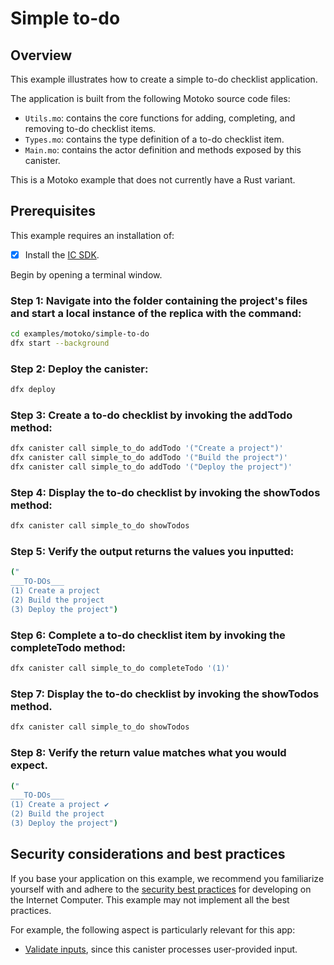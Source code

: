 # Simple to-do

## Overview
This example illustrates how to create a simple to-do checklist application. 

The application is built from the following Motoko source code files:

- `Utils.mo`: contains the core functions for adding, completing, and removing to-do checklist items.
- `Types.mo`: contains the type definition of a to-do checklist item.
- `Main.mo`: contains the actor definition and methods exposed by this canister.

This is a Motoko example that does not currently have a Rust variant. 

## Prerequisites
This example requires an installation of:

- [x] Install the [IC SDK](https://internetcomputer.org/docs/current/developer-docs/setup/install/index.mdx).

Begin by opening a terminal window.

### Step 1: Navigate into the folder containing the project's files and start a local instance of the replica with the command:

```bash
cd examples/motoko/simple-to-do
dfx start --background
```

### Step 2: Deploy the canister:

```bash
dfx deploy
```

### Step 3: Create a to-do checklist by invoking the addTodo method:

```bash
dfx canister call simple_to_do addTodo '("Create a project")'
dfx canister call simple_to_do addTodo '("Build the project")'
dfx canister call simple_to_do addTodo '("Deploy the project")'
```

### Step 4: Display the to-do checklist by invoking the showTodos method:

```bash
dfx canister call simple_to_do showTodos
```

### Step 5: Verify the output returns the values you inputted:

```bash
("
___TO-DOs___
(1) Create a project
(2) Build the project
(3) Deploy the project")
```

### Step 6: Complete a to-do checklist item by invoking the completeTodo method:

```bash
dfx canister call simple_to_do completeTodo '(1)'
```

### Step 7: Display the to-do checklist by invoking the showTodos method.

```bash
dfx canister call simple_to_do showTodos
```

### Step 8: Verify the return value matches what you would expect.

```bash
("
___TO-DOs___
(1) Create a project ✔
(2) Build the project
(3) Deploy the project")
```
## Security considerations and best practices

If you base your application on this example, we recommend you familiarize yourself with and adhere to the [security best practices](https://internetcomputer.org/docs/current/references/security/) for developing on the Internet Computer. This example may not implement all the best practices.

For example, the following aspect is particularly relevant for this app:
* [Validate inputs](https://internetcomputer.org/docs/current/references/security/rust-canister-development-security-best-practices#validate-inputs), since this canister processes user-provided input. 

